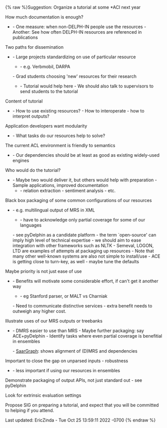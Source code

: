 {% raw %}Suggestion: Organize a tutorial at some \*ACl next year

How much documentation is enough?

- \- One measure: when non-DELPH-IN people use the resources -
Another: See how often DELPH-IN resources are referenced in
publications

Two paths for dissemination

- \- Large projects standardizing on use of particular resource
  - \- e.g. Verbmobil, DARPA
  
  \- Grad students choosing 'new' resources for their research
  - \- Tutorial would help here - We should also talk to supervisors
to send students to the tutorial

Content of tutorial

- \- How to use existing resources? - How to interoperate - how to
interpret outputs?

Application developers want modularity

- \- What tasks do our resources help to solve?

The current ACL environment is friendly to semantics

- \- Our dependencies should be at least as good as existing
widely-used engines

Who would do the tutorial?

- \- Maybe two would deliver it, but others would help with
preparation - Sample applications, improved documentation
  - \- relation extraction - sentiment analysis - etc.

Black box packaging of some common configurations of our resources

- \- e.g. multilingual output of MRS in XML
  - \- have to acknowledge only partial coverage for some of our
languages
  
  \- see pyDelphin as a candidate platform - the term \`open-source'
can imply high level of technical expertise - we should aim to ease
integration with other frameworks such as NLTK - Semeval, LOGON, LTD
are examples of attempts at packaging up resources - Note that many
other well-known systems are also not simple to install/use - ACE is
getting close to turn-key, as well - maybe tune the defaults

Maybe priority is not just ease of use

- \- Benefits will motivate some considerable effort, if can't get it
another way
  - \- eg Stanford parser, or MALT vs Charniak
  
  \- Need to communicate distinctive services - extra benefit needs to
outweigh any higher cost.

Illustrate uses of our MRS outputs or treebanks

- \- DMRS easier to use than MRS - Maybe further packaging: say
ACE+pyDelphin - Identify tasks where even partial coverage is
benefitial in ensembles
  
  \- [SaarGraph](/SaarGraph): shows alignment of (D)MRS and
dependencies

Important to close the gap on unparsed inputs - robustness

- \- less important if using our resources in ensembles

Demonstrate packaging of output APIs, not just standard out - see
pyDelphin

Look for extrinsic evaluation settings

Propose SIG on preparing a tutorial, and expect that you will be
committed to helping if you attend.

Last updated: EricZinda - Tue Oct 25 13:59:11 2022 -0700
{% endraw %}